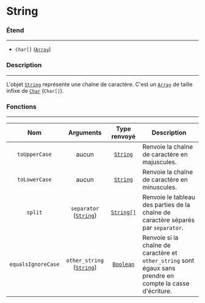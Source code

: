 # String

### Étend
---
- `Char[]` ([`Array`](Array.md))

### Description
---
L'objet [`String`](String.md) représente une chaîne de caractère. C'est un [`Array`](Array.md) de taille infixe de [`Char`](Char.md) (`Char[]`).

### Fonctions
---

|        Nom         |               Arguments                |            Type renvoyé             | Description                                                                                                |
| :----------------: |:--------------------------------------:|:-----------------------------------:| ---------------------------------------------------------------------------------------------------------- |
|   `toUpperCase`    |                 aucun                  |      [`String`](#description)       | Renvoie la chaîne de caractère en majuscules.                                                              |
|   `toLowerCase`    |                 aucun                  |      [`String`](#description)       | Renvoie la chaîne de caractère en minuscules.                                                              |
|      `split`       | `separator` ([`String`](#description)) |       [`String[]`](Array.md)        | Renvoie le tableau des parties de la chaîne de caractère séparés par `separator`.                          |
| `equalsIgnoreCase` |     `other_string` ([`String`](#description))     |      [`Boolean`](Boolean.md)       | Renvoie si la chaîne de caractère et `other_string` sont égaux sans prendre en compte la casse d'écriture. |


